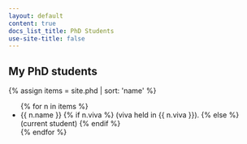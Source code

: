 ```yaml
---
layout: default
content: true
docs_list_title: PhD Students
use-site-title: false
---
```


<h2> My PhD students </h2>

{% assign items = site.phd | sort: 'name' %}

<div>
<ul>
  {% for n in items %}
    <li> {{ n.name }}  	{% if n.viva %} (viva held in {{ n.viva }}). {% else %} (current student) {% endif %}
 </li>
  {% endfor %}
</ul>
</div>
